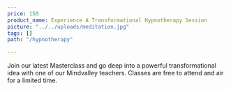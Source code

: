 ```yaml
---
price: 150
product_name: Experience A Transformational Hypnotherapy Session
picture: "../../uploads/meditation.jpg"
tags: []
path: "/hypnotherapy"

---
```

Join our latest Masterclass and go deep into a powerful transformational idea with one of our Mindvalley teachers. Classes are free to attend and air for a limited time.